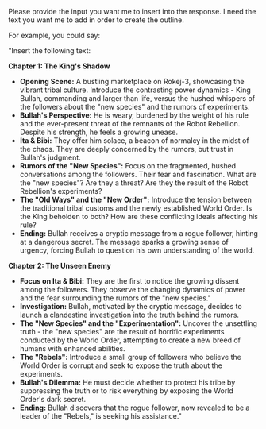 Please provide the input you want me to insert into the response. I need the text you want me to add in order to create the outline. 

For example, you could say:

"Insert the following text: 

**Chapter 1: The King's Shadow**

* **Opening Scene:** A bustling marketplace on Rokej-3, showcasing the vibrant tribal culture. Introduce the contrasting power dynamics - King Bullah, commanding and larger than life, versus the hushed whispers of the followers about the "new species" and the rumors of experiments. 
* **Bullah's Perspective:**  He is weary, burdened by the weight of his rule and the ever-present threat of the remnants of the Robot Rebellion. Despite his strength, he feels a growing unease. 
* **Ita & Bibi:**  They offer him solace, a beacon of normalcy in the midst of the chaos. They are deeply concerned by the rumors, but trust in Bullah's judgment.
* **Rumors of the "New Species":**  Focus on the fragmented, hushed conversations among the followers. Their fear and fascination. What are the "new species"? Are they a threat? Are they the result of the Robot Rebellion's experiments? 
* **The "Old Ways" and the "New Order":**  Introduce the tension between the traditional tribal customs and the newly established World Order. Is the King beholden to both? How are these conflicting ideals affecting his rule?
* **Ending:**  Bullah receives a cryptic message from a rogue follower, hinting at a dangerous secret. The message sparks a growing sense of urgency, forcing Bullah to question his own understanding of the world.

**Chapter 2: The Unseen Enemy**

* **Focus on Ita & Bibi:**  They are the first to notice the growing dissent among the followers. They observe the changing dynamics of power and the fear surrounding the rumors of the "new species."
* **Investigation:** Bullah, motivated by the cryptic message, decides to launch a clandestine investigation into the truth behind the rumors. 
* **The "New Species" and the "Experimentation":**  Uncover the unsettling truth - the "new species" are the result of horrific experiments conducted by the World Order, attempting to create a new breed of humans with enhanced abilities.
* **The "Rebels":**  Introduce a small group of followers who believe the World Order is corrupt and seek to expose the truth about the experiments. 
* **Bullah's Dilemma:**  He must decide whether to protect his tribe by suppressing the truth or to risk everything by exposing the World Order's dark secret.
* **Ending:**  Bullah discovers that the rogue follower, now revealed to be a leader of the "Rebels," is seeking his assistance."
